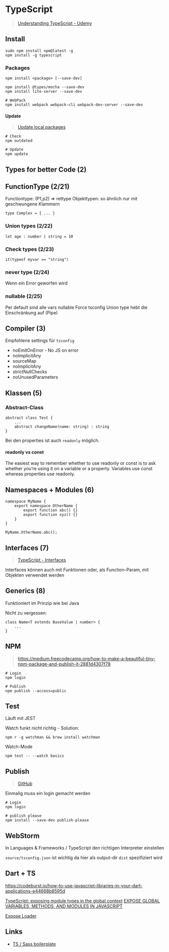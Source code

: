 # TypeScript
> [Understanding TypeScript - Udemy](https://www.udemy.com/understanding-typescript/learn/v4/overview)

## Install
    
    sudo npm install npm@latest -g
    npm install -g typescript
    
### Packages

    npm install <package> [--save-dev]
         
    npm install @types/mocha --save-dev
    npm install lite-server --save-dev
    
    # WebPack
    npm install webpack webpack-cli webpack-dev-server --save-dev
    
#### Update
> [Update local packages](https://docs.npmjs.com/getting-started/updating-local-packages)

    # Check
    npm outdated
    
    # Update
    npm update    
     
## Types for better Code (2)

## FunctionType (2/21)
Functiontype: (P1,p2) => rettype
Objekttypen: so ähnlich nur mit geschwungene Klammern

    type Complex = { ... }

### Union types (2/22)

    let age : number | string = 10

### Check types (2/23)

    it(typeof myvar == "string")

### never type (2/24)
Wenn ein Error geworfen wird

### nullable (2/25)
Per default sind alle vars nullable
Force tsconfig
Union type hebt die Einschränkung auf (Pipe)

## Compiler (3)
Empfohlene settings für `tsconfig`

   - noEmitOnError - No JS on error
   - noImplicitAny
   - sourceMap
   - noImplicitAny
   - strictNullChecks
   - noUnusedParameters

## Klassen (5)

### Abstract-Class

    abstract class Test {
        ...
        abstract changeName(name: string) : string
    }
    
Bei den properties ist auch `readonly` möglich.

#### readonly vs const
The easiest way to remember whether to use readonly or const is to ask 
whether you’re using it on a variable or a property. 
Variables use const whereas properties use readonly.

## Namespaces + Modules (6)

    namespace MyName {
        export namespace OtherName {
            export function abc() {}
            export function xyz() {}
        }            
    }
    
    MyName.OtherName.abc();
    
    
## Interfaces (7)
> [TypeScript - Interfaces](https://www.typescriptlang.org/docs/handbook/interfaces.html)

Interfaces können auch mit Funktionen oder, als Function-Param, mit Objekten verwendet werden 
    
## Generics (8)
Funktioniert im Prinzip wie bei Java

Nicht zu vergessen:

    class Name<T extends BaseValue | number> {
        ...
    }    

## NPM
> https://medium.freecodecamp.org/how-to-make-a-beautiful-tiny-npm-package-and-publish-it-2881d4307f78

    # Login
    npm login
       
    # Publish
    npm publish --access=public
        
## Test

Läuft mit JEST

Watch funkt nicht richtig - Solution:

    npm r -g watchman && brew install watchman
    
Watch-Mode

    npm test -- --watch basics    
    
## Publish
> [GitHub](https://github.com/inikulin/publish-please)

Einmalig muss ein login gemacht werden

    # Login
    npm login
    
    # publish please
    npm install --save-dev publish-please
    
        
                
## WebStorm

In Languages & Frameworks / TypeScript den richtigen Interpreter einstellen

`source/tsconfig.json` ist wichtig da hier als output-dir `dist` spezifiziert wird

## Dart + TS
https://codeburst.io/how-to-use-javascript-libraries-in-your-dart-applications-e44668b8595d

[TypeScript: exposing module types in the global context](https://designprincipia.com/typescript-exposing-module-types-in-the-global-context-and-why-to-avoid-it/)
[EXPOSE GLOBAL VARIABLES, METHODS, AND MODULES IN JAVASCRIPT](http://www.matthiassommer.it/programming/web/javascript/expose-global-variables-methods-modules-javascript/)

[Expose Loader](https://www.npmjs.com/package/expose-loader)

## Links
   - [TS / Sass boilerplate](https://github.com/JaminMa/webpack-typescript-sass-app-boilerplate)
   
 
 
     